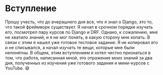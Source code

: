 # Вступление
Прошу учесть, что до вчерашнего дня все, что я знал о Django, это то, что такой фреймворк существует. Я начал в срочном порядке изучать его, посмотрел пару курсов по Django и DRF. Однако, к сожалению, мне не хватило знаний, и я не мог понять, в какую сторону мне копать. В связи с этим я нашел уже готовое тестовое задание. Я не копировал его и не списывался, а начал изучать те вещи, которые мне были непонятны. В общем, этим вступлением я хотел честно признаться в том, что работа, написанная мной, это отражение моих знаний за два дня, полученных из изучения уже готового задания и мини-курсов с YouTube. 😄
